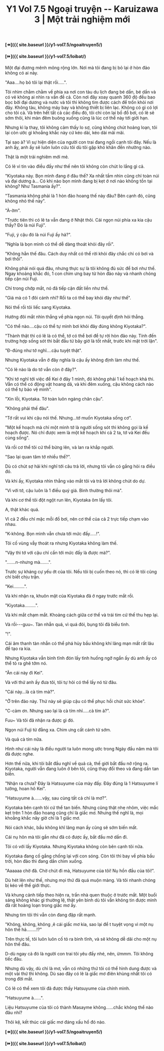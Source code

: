 ﻿---
layout: post
title: Y1 Vol 7.5 Ngoại truyện -- Karuizawa 3 | Một trải nghiệm mới
permalink: /y1-vol7.5/ngoaitruyen6/
---

**[⏪]({{ site.baseurl }}/y1-vol7.5/ngoaitruyen5/)**

**[⏩]({{ site.baseurl }}/y1-vol7.5/loibat/)**

Một đại đương mênh mông rộng lớn. Nơi mà tôi đang bị bỏ lại ở hòn đảo không có ai này.

\"Aaa\....họ bỏ tôi lại thật rồi\.....\".

Tôi nhìm chằm chằm về phía xa nơi con tàu du lịch đang bé dần, bé dần và có vẻ không ai nhìn ra vấn đề cả. Còn nơi đây xoay quanh 360 độ đều bao bọc bởi đại dương và nước và tôi thì không tìm được cách để trốn khỏi nơi đây. Không tàu, không máy bay và không thiết bị liên lạc. Không có gì có lợi cho tôi cả. Và trên hết tất cả các điều đó, tôi chỉ còn lại bồ đồ bơi, có lẽ sẽ sớm thôi, khi màn đêm buông xuống cũng là lúc cơ thể này tới giới hạn.

Nhưng kì lạ thay, tôi không cảm thấy lo sợ, cũng không chút hoảng loạn, tôi lại còn ước gì khoẳng khắc này cứ kéo dài, kéo dài mãi mãi.

Tại sao à? Vì sự hiện diện của người con trai đang ngồi cạnh tôi đây. Nếu là anh ấy, anh ấy sẽ luôn luôn cứu tôi dù tôi gặp khó khăn đến nhường nào.

Thật là một trải nghiêm mới mẻ.

Có lẽ vì tin vào điều đấy như thế nên tôi không còn chút lo lắng gì cả.

\"Kiyotaka này. Bọn mình đang ở đâu thế? Xa nhất tầm nhìn cũng chỉ toàn núi và đại dương à\... Có khi nào bọn mình đang bị kẹt ở nơi nào không tồn tại không? Như Tasmania ấy?\".

\"Tasmania không phải là 1 hòn đảo hoang thế này đâu? Bên cạnh đó, cũng không nhỏ thế này\".

\"À-ờm\".

\"Trước tiên thì có lẽ ta vẫn đang ở Nhật thôi. Cái ngọn núi phía xa kia cậu thấy? Đó là núi Fuji\".

\"Fuji, ý cậu đó là núi Fuji ấy hả?\".

\"Nghĩa là bọn mình có thể dễ dàng thoát khỏi đây rồi\".

\"Không hẳn thế đâu. Cách duy nhất có thể rời khỏi đây chắc chỉ có bơi và bơi thôi\".

Không phải nói quá đâu, nhưng thực sự là tôi không đủ sức để bơi như thế. Ngay khoảng khắc đó, 1 con chim ưng bay từ hòn đảo này và nhanh chóng tiếp cận núi Fuji.

Chỉ trong chớp mắt, nó đã tiếp cận đất liền như thế.

\"Giá mà có 1 đôi cánh nhỉ? Rồi ta có thể bay khỏi đây như thế\".

Nói thế rồi tôi liếc sang Kiyotaka.

Hướng đôi mắt nhìn thẳng về phía ngọn núi. Tôi quyết định hỏi thẳng.

\"Có thể nào\....cậu có thể tự mình bơi khỏi đây đúng không Kiyotaka?\".

\"Thành thật thì có lẽ là có thể, tớ có thể bơi để tự rời hòn đảo này. Tính đến trường hợp sống sót thì bắt đầu từ bây giờ là tốt nhất, trước khi mặt trời lặn\".

\"Đ-đúng như tớ nghĩ\....cậu tuyệt thật\".

Nhưng Kiyotaka vẫn ở đây nghĩa là cậu ấy không định làm như thế.

\"Có lẽ nào là do tớ vẫn còn ở đây?\".

\"Khi tớ nghĩ tới việc để Kei ở đây 1 mình, đó không phải 1 kế hoạch khả thi. Vẫn có thể có động vật hoang dã, và khi đêm xuống, cậu không cách nào có thể tự bảo vệ mình\".

\"Xin lỗi, Kiyotaka. Tớ toàn luôn ngáng chân cậu\".

\"Không phải thế đâu\".

\"Tớ rất vui khi cậu nói thế. Nhưng\...tớ muốn Kiyotaka sống cơ\".

\"Một kế hoạch mà chỉ một mình tớ là người sống sót thì không gọi là kế hoạch được. Nó chỉ được xem là một kế hoạch khi cả 2 ta, tớ và Kei đều cùng sống\".

Và rồi cơ thể tôi cứ thể bừng lên, và lan ra khắp người.

\"Sao lại quan tâm tớ nhiều thế?\".

Dù có chút sợ hãi khi nghĩ tới câu trả lời, nhưng tôi vẫn có gắng hỏi ra điều đó.

Và khi ấy, Kiyotaka nhìn thẳng vào mắt tôi và trả lời không chút do dự.

\"Vì với tớ, cậu luôn là 1 điều quý giá. Bình thường thôi mà\".

Và khi cơ thể tôi đột ngột run lên, Kiyotaka ôm lấy tôi.

A, thật khác quá.

Vì cả 2 đều chỉ mặc mỗi đồ bơi, nên cơ thể của cả 2 trực tiếp chạm vào nhau.

\"K-không. Bọn mình vẫn chưa tới mức đấy\.....!\".

Tôi cố vùng vẫy thoát ra nhưng Kiyotaka không làm thế.

\"Vậy thì tớ với cậu chỉ cần tới mức đấy là được mà?\".

\"\...\....n-nhưng mà\...\....\".

Trước sự kháng cự yếu ớt của tôi. Nếu tôi bị cuốn theo nó, thì có lẽ tôi cũng chỉ biết chịu trận.

\"Kei\...\...\...\".

Và khi nhận ra, khuôn mặt của Kiyotaka đã ở ngay trước mắt rồi.

\"Kiyotaka\...\...\...\".

Và khi mắt chạm mắt. Khoảng cách giữa cơ thể và trái tim cứ thế thu hẹp lại.

Và rồi\-\--guu\~. Tàn nhẫn quá, vì quá đói, bụng tôi đã biểu tình.

\"!\".

Cái âm thanh tàn nhẫn có thể phá hủy bầu không khí lãng mạn mất rất lâu để tạo ra kia.

Nhưng Kiyotaka vẫn bình tĩnh đón lấy tình huống ngỡ ngẩn ấy dù anh ấy có thể tỏ ra ghê tởm nó.

\"Ăn cái này đi Kei\".

Và với thứ anh ấy đưa tôi, tôi tự hỏi có thể lấy nó từ đâu.

\"Cái này\...là cà tím mà?\".

\"Ở trên đảo này. Thứ này sẽ giúp cậu có thể phục hồi chút sức khỏe\".

\"C-cảm ơn. Nhưng sao lại là cà tím nhỉ\.....cà tím à?\".

Fuu\~ Và tôi đã nhận ra được gì đó.

Ngọn núi Fuji từ đằng xa. Chim ưng cất cánh từ sớm.

Và quả cà tím nữa.

Hình như cái này là điều người ta luôn mong ước trong Ngày đầu năm mà tôi đã được nghe.

Hơn thế nữa, khi tôi bắt đầu nghĩ về quả cà, thế giới bắt đầu nở rộng ra. Kiyotaka, người vẫn đang luôn ở bên tôi, cũng thay đổi theo và đang dần tan biến.

\"Nhận ra chưa? Đây là Hatsuyume của mày đấy. Đây đúng là 1 Hatsuyume lí tưởng, hoan hô Kei\".

\"Hatsuyume à\...\....vậy, sau cùng tất cả chỉ là mơ?\".

Kiyotaka bên cạnh tôi cứ thể tan biến. Nhưng cũng thật nhẹ nhõm, việc mắc kẹt trên 1 hòn đảo hoang cũng chỉ là giấc mơ. Nhưng thế nghĩ là, mọi khoẳng khắc nãy giờ chỉ là 1 giấc mơ.

Nói cách khác, bầu không khĩ lãng mạn ấy cũng sẽ sớm biến mất.

Cái nụ hôn mà tôi gần như đã có được ấy, bắt đầu mờ dần đi.

Tôi có với lấy Kiyotaka. Nhưng Kiyotaka không còn bên cạnh tôi nữa.

Kiyotaka đang cố gắng chống lại với con sóng. Còn tôi thì bay về phía bầu trời, hòn đảo thì đang dần chìm xuống.

\"Aaaaaa chờ đã. Chờ chút đi mà, Hatsuyume của tôi! Nụ hồn đầu của tôi!\".

Dù hét lên như thế, nhưng mọi thứ đã quá muộn màng. Và tôi nhanh chóng bị kéo về thế giới thực.

Và khung cảnh tiếp theo hiện ra, trần nhà quen thuộc ở trước mắt. Một buổi sáng không khác gì thường lệ, thật yên bình dù tôi vẫn không tin được mình đã rất hoảng loạn trong giấc mơ ấy.

Nhưng tim tôi thì vẫn còn đang đập rất mạnh.

\"Không, không, không ,ê cái giấc mơ kia, sao lại để t tuyệt vọng vì một nụ hôn thế hả\...\.....!?\"

Trên thực tế, tôi luôn luôn cố tỏ ra bình tĩnh, và sẽ không dễ dãi cho một nụ hôn thế đâu.

D-dù ngay cả đó là người con trai tôi yêu đấy nhé, nên, ừmmm. Tôi không tiếc đâu.

Nhưng dù vậy, dù chỉ là mơ, vẫn có những thứ tôi có thể hình dung được và một vài thứ thì không. Dù sao đây có lẽ là giấc mơ điên khùng nhất tôi có trong đời mất.

Có lẽ có thể xem tôi đã được thấy Hatsuyume của chính mình.

\"Hatsuyume à\...\...\".

Liệu Hatsuyume của tôi có thành Masayme không\...\...chắc không thể nào đâu nhỉ?

Thôi kệ, kết thúc cái giấc mơ đáng xấu hổ đó nào.

**[⏪]({{ site.baseurl }}/y1-vol7.5/ngoaitruyen5/)**

**[⏩]({{ site.baseurl }}/y1-vol7.5/loibat/)**
